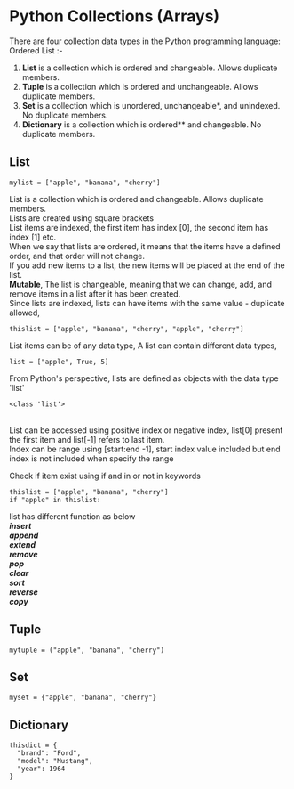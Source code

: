 # Python Collections (Arrays)
There are four collection data types in the Python programming language:
Ordered List :-
1. **List** is a collection which is ordered and changeable. Allows duplicate members.
2. **Tuple** is a collection which is ordered and unchangeable. Allows duplicate members.
3. **Set** is a collection which is unordered, unchangeable*, and unindexed. No duplicate members.
4. **Dictionary** is a collection which is ordered** and changeable. No duplicate members.


## List
```
mylist = ["apple", "banana", "cherry"]
```
List is a collection which is ordered and changeable. Allows duplicate members.<br>
Lists are created using square brackets<br>
List items are indexed, the first item has index [0], the second item has index [1] etc.<br>
When we say that lists are ordered, it means that the items have a defined order, and that order will not change.<br>
If you add new items to a list, the new items will be placed at the end of the list.<br>
**Mutable**, The list is changeable, meaning that we can change, add, and remove items in a list after it has been created.<br>
Since lists are indexed, lists can have items with the same value - duplicate allowed,<br>
```
thislist = ["apple", "banana", "cherry", "apple", "cherry"]
```
List items can be of any data type, A list can contain different data types,<br>
```
list = ["apple", True, 5]
```
From Python's perspective, lists are defined as objects with the data type 'list'<br>
```
<class 'list'>
```

<br>List can be accessed using positive index or negative index, list[0]  present the first item and list[-1] refers to last item.<br>
Index can be range using [start:end -1],  start index value included but end index is not included when specify the range<br>

Check if item exist using if and in or not in  keywords <br>
```
thislist = ["apple", "banana", "cherry"]
if "apple" in thislist:
```
list has different function as below<br>
***insert***<br>
***append***<br>
***extend***<br>
***remove***<br>
***pop***<br>
***clear***<br>
***sort***<br>
***reverse***<br>
***copy***<br>


## Tuple
```
mytuple = ("apple", "banana", "cherry")
```
## Set
```
myset = {"apple", "banana", "cherry"}
```
## Dictionary
```
thisdict = {
  "brand": "Ford",
  "model": "Mustang",
  "year": 1964
}
```
